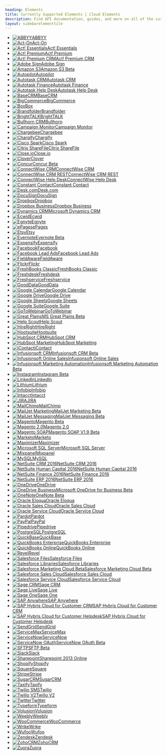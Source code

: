 ```yaml
---
heading: Elements
title: Currently Supported Elements | Cloud Elements
description: Find API documentation, guides, and more on all of the currently supported Elements.
layout: sidebarelementtile
---
```


* [![ABBYY](/assets/img/element-logos/abbyy.png)ABBYY](./elements/abbyy/)
* [![Act-On](/assets/img/element-logos/acton.png)Act-On](./elements/acton/)
* [![Act! Essentials](/assets/img/element-logos/actpremium.png)Act! Essentials](./elements/actessentials/)
* [![Act! Premium](/assets/img/element-logos/actpremium.png)Act! Premium](./elements/actpremium/)
* [![Act! Premium CRM](/assets/img/element-logos/actpremium.png)Act! Premium CRM](./elements/actpremiumcrm/)
* [![Adobe Sign](/assets/img/element-logos/adobesign.png)Adobe Sign](./elements/adobe-sign/)
* [![Amazon S3](/assets/img/element-logos/amazons3.png)Amazon S3 Beta](./elements/amazons3/)
* [![Autopilot](/assets/img/element-logos/autopilot.png)Autopilot](./elements/autopilot/)
* [![Autotask CRM](/assets/img/element-logos/autotask.png)Autotask CRM](./elements/autotask-crm/)
* [![Autotask Finance](/assets/img/element-logos/autotask.png)Autotask Finance](./elements/autotask-finance/)
* [![Autotask Help Desk](/assets/img/element-logos/autotask.png)Autotask Help Desk](./elements/autotask-helpdesk/)
* [![BaseCRM](/assets/img/element-logos/basecrm.png)BaseCRM](./elements/basecrm/)
* [![BigCommerce](/assets/img/element-logos/bigcommerce.png)BigCommerce](./elements/bigcommerce/)
* [![Box](/assets/img/element-logos/box.png)Box](./elements/box/)
* [![Brandfolder](/assets/img/element-logos/brandfolder.png)Brandfolder](./elements/brandfolder/)
* [![BrightTALK](/assets/img/element-logos/BrightTALK.png)BrightTALK](./elements/brighttalk)
* [![Bullhorn CRM](/assets/img/element-logos/bullhorn.png)Bullhorn](./elements/bullhorn/)
* [![Campaign Monitor](https://www.campaignmonitor.com/assets/brand/campaignmonitor.jpg)Campaign Monitor](./elements/campaignmonitor/)
* [![Chargebee](/assets/img/element-logos/chargebee.png)Chargebee](./elements/chargebee/)
* [![Chargify](/assets/img/element-logos/chargify.png)Chargify](./elements/chargify/)
* [![Cisco Spark](/assets/img/element-logos/ciscospark.png)Cisco Spark](./elements/cisco-spark/)
* [![Citrix ShareFile](/assets/img/element-logos/sharefile.png)Citrix ShareFile](./elements/sharefile/)
* [![Close.io](/assets/img/element-logos/closeio.png)Close.io](./elements/closeio/)
* [![Clover](https://my.cloudelements.io/assets/img/elements/clover.svg)Clover](./elements/clover/)
* [![Concur](http://assets.concur.com/logos/Concur_Logo_VT_Color_500px.png)Concur Beta](./elements/concur/)
* [![ConnectWise CRM](/assets/img/element-logos/connectwise.png)ConnectWise CRM](./elements/connectwise-crm/)
* [![ConnectWise CRM REST](/assets/img/element-logos/connectwise.png)ConnectWise CRM REST](./elements/connectwise-rest-crm/)
* [![ConnectWise Help Desk](/assets/img/element-logos/connectwise.png)ConnectWise Help Desk](./elements/connectwise-helpdesk/)
* [![Constant Contact](/assets/img/element-logos/provider_constantcontact.png)Constant Contact](./elements/constantcontact/)
* [![Desk.com](/assets/img/element-logos/desk.png)Desk.com](./elements/desk/)
* [![DocuSign](/assets/img/element-logos/docusign.png)DocuSign](./elements/docusign/)
* [![Dropbox](/assets/img/element-logos/dropbox.png)Dropbox](./elements/dropbox/)
* [![Dropbox Business](/assets/img/element-logos/dropbox.png)Dropbox Business](./elements/dropbox-business/)
* [![Dynamics CRM](/assets/img/element-logos/dynamicscrm.png)Microsoft Dynamics CRM](./elements/dynamicscrm/)
* [![Ecwid](/assets/img/element-logos/ecwid.png)Ecwid](./elements/ecwid/)
* [![Egnyte](/assets/img/element-logos/egnyte.png)Egnyte](./elements/egnyte/)
* [![ePages](/assets/img/element-logos/epages.png)ePages](./elements/epages/)
* [![Etsy](/assets/img/element-logos/etsy.png)Etsy](./elements/etsy/)
* [![Evernote](/assets/img/element-logos/evernote.png)Evernote Beta](./elements/evernote/)
* [![Expensify](/assets/img/element-logos/expensify.png)Expensify](./elements/expensify/)
* [![Facebook](/assets/img/element-logos/facebook.png)Facebook](./elements/facebook/)
* [![Facebook Lead Ads](/assets/img/element-logos/facebook.png)Facebook Lead Ads](./elements/facebookleadads/)
* [![FieldAware](/assets/img/element-logos/fieldaware.png)FieldAware](./elements/fieldaware/)
* [![Flickr](/assets/img/element-logos/flickr.png)Flickr](./elements/flickr/)
* [![FreshBooks Classic](/assets/img/element-logos/freshbooks.png)FreshBooks Classic](./elements/freshbooks/)
* [![Freshdesk](/assets/img/element-logos/freshdesk.png)Freshdesk](./elements/freshdesk/)
* [![Freshservice](/assets/img/element-logos/freshservice.png)Freshservice](./elements/freshservice/)
* [![GoodData](/assets/img/element-logos/gooddata.png)GoodData](./elements/gooddata/)
* [![Google Calendar](https://my.cloudelements.io/assets/img/elements/googlecalendar.svg)Google Calendar](./elements/google-calendar/)
* [![Google Drive](/assets/img/element-logos/googledrive.png)Google Drive](./elements/googledrive/)
* [![Google Sheets](/assets/img/element-logos/googlesheets.png)Google Sheets](./elements/googlesheets/)
* [![Google Suite](/assets/img/element-logos/lockup_gsuite.svg)Google Suite](./elements/google-suite/)
* [![GoToWebinar](/assets/img/element-logos/gotowebinar.png)GoToWebinar](./elements/gotowebinar/)
* [![Great Plains](/assets/img/element-logos/greatplains.png)MS Great Plains Beta](./elements/greatplains/)
* [![Help Scout](/assets/img/element-logos/helpscout.png)Help Scout](./elements/helpscout/)
* [![HireRight](/assets/img/element-logos/hireright.png)HireRight](./elements/hireright/)
* [![Hootsuite](/assets/img/element-logos/hootsuite.png)Hootsuite](./elements/hootsuite/)
* [![HubSpot CRM](/assets/img/element-logos/hubspot.png)HubSpot CRM](./elements/hubspot-crm/)
* [![HubSpot Marketing](/assets/img/element-logos/hubspot.png)HubSpot Marketing](./elements/hubspot/)
* [![iContact](/assets/img/element-logos/provider_icontact.png)iContact](./elements/icontact/)
* [![Infusionsoft CRM](https://my.cloudelements.io/assets/img/elements/infusionsoftcrm.svg)Infusionsoft CRM Beta](./elements/infusionsoft-crm/)
* [![Infusionsoft Online Sales](https://my.cloudelements.io/assets/img/elements/infusionsoftcrm.svg)Infusionsoft Online Sales](./elements/infusionsoft-ecommerce/)
* [![Infusionsoft Marketing Automation](https://my.cloudelements.io/assets/img/elements/infusionsoftcrm.svg)Infusionsoft Marketing Automation Beta](./elements/infusionsoft-marketing/)
* [![Instagram](/assets/img/element-logos/instagram.png)Instagram Beta](./elements/instagram/)
* [![LinkedIn](https://my.cloudelements.io/assets/img/elements/linkedin.svg)LinkedIn](./elements/linkedin/)
* [![Lithium](/assets/img/element-logos/lithium.png)Lithium](./elements/lithium/)
* [![Infobip](/assets/img/element-logos/infobip.png)Infobip](./elements/infobip/)
* [![Intacct](/assets/img/element-logos/intacct.png)Intacct](./elements/intacct/)
* [![JIRA](/assets/img/element-logos/jira.png)JIRA](./elements/jira/)
* [![MailChimp](/assets/img/element-logos/mailchimp.png)MailChimp](./elements/mailchimp/)
* [![MailJet Marketing](/assets/img/element-logos/mailjet.png)MailJet Marketing Beta](./elements/mailjet-marketing/)
* [![MailJet Messaging](/assets/img/element-logos/mailjet.png)MailJet Messaging Beta](./elements/mailjet-messaging/)
* [![Magento](/assets/img/element-logos/magento.png)Magento Beta](./elements/magento/)
* [![Magento 2.0](/assets/img/element-logos/magento.png)Magento 2.0](./elements/magentov2/)
* [![Magento SOAP](/assets/img/element-logos/magento.png)Magento SOAP V1.9 Beta](./elements/magento-soap/)
* [![Marketo](/assets/img/element-logos/marketo.png)Marketo](./elements/marketo/)
* [![Maximizer](https://my.cloudelements.io/assets/img/elements/maximizer.svg)Maximizer](./elements/maximizer/)
* [![Microsoft SQL Server](/assets/img/element-logos/sqlserver.png)Microsoft SQL Server](./elements/sqlserver/)
* [![Mixpanel](https://uxcam.com/images/mixpanel-logo.png)Mixpanel](./elements/mixpanel/)
* [![MySQL](/assets/img/element-logos/mysql.png)MySQL](./elements/mysql/)
* [![NetSuite CRM 2016](/assets/img/element-logos/netsuite.png)NetSuite CRM 2016](./elements/netsuite-2016-crm/)
* [![NetSuite Human Capital 2016](/assets/img/element-logos/netsuite.png)NetSuite Human Capital 2016](./elements/netsuite-2016-human-capital/)
* [![NetSuite Finance 2016](/assets/img/element-logos/netsuite.png)NetSuite Finance 2016](./elements/netsuite-2016-finance/)
* [![NetSuite ERP 2016](/assets/img/element-logos/netsuite.png)NetSuite ERP 2016](./elements/netsuite-2016-erp/)
* [![OneDrive](/assets/img/element-logos/onedrive.png)OneDrive](./elements/onedrive/)
* [![OneDrive Business](/assets/img/element-logos/onedrivebusiness.png)Microsoft OneDrive for Business Beta](./elements/onedrivebusiness/)
* [![OneNote](/assets/img/element-logos/onenote.png)OneNote Beta](./elements/onenote/)
* [![Oracle Eloqua](/assets/img/element-logos/eloqua.png)Oracle Eloqua](./elements/eloqua/)
* [![Oracle Sales Cloud](/assets/img/element-logos/oraclesalescloud.png)Oracle Sales Cloud](./elements/oraclesalescloud/)
* [![Oracle Service Cloud](/assets/img/element-logos/oracleservicecloud.png)Oracle Service Cloud](./elements/oracleservicecloud/)
* [![Pardot](/assets/img/element-logos/pardot.png)Pardot](./elements/pardot/)
* [![PayPal](/assets/img/element-logos/paypal.png)PayPal](./elements/paypal/)
* [![Pipedrive](/assets/img/element-logos/pipedrive.png)Pipedrive](./elements/pipedrive/)
* [![PostgreSQL](/assets/img/element-logos/postgresql.png)PostgreSQL](./elements/postgresql/)
* [![QuickBase](/assets/img/element-logos/quickbase.png)QuickBase](./elements/quickbase/)
* [![QuickBooks Enterprise](/assets/img/element-logos/quickbooksenterprise.png)QuickBooks Enterprise](./elements/quickbooksenterprise/)
* [![QuickBooks Online](/assets/img/element-logos/quickbooksonline.png)QuickBooks Online](./elements/quickbooksonline/)
* [![Revel](/assets/img/element-logos/revel.png)Revel](./elements/revel/)
* [![Salesforce Files](/assets/img/element-logos/salesforce.png)Salesforce Files](./elements/salesforce-files/)
* [![Salesforce Libraries](/assets/img/element-logos/salesforce.png)Salesforce Libraries](./elements/salesforce-libraries/)
* [![Salesforce Marketing Cloud Beta](/assets/img/element-logos/salesforce.png)Salesforce Marketing Cloud Beta](./elements/salesforce-marketing-cloud/)
* [![Salesforce Sales Cloud](/assets/img/element-logos/salesforce.png)Salesforce Sales Cloud](./elements/salesforce/)
* [![Salesforce Service Cloud](/assets/img/element-logos/salesforce.png)Salesforce Service Cloud](./elements/salesforce-service-cloud/)
* [![Sage CRM](/assets/img/element-logos/sagecrm.png)Sage CRM](./elements/sagecrm/)
* [![Sage Live](/assets/img/element-logos/sagelive.png)Sage Live](./elements/sagelive/)
* [![Sage One](http://www.merchantmaverick.com/wp-content/uploads/2015/09/sage-one-logo1.jpg)Sage One](./elements/sageone/)
* [![SAP Anywhere](/assets/img/element-logos/sapanywhere.png)SAP Anywhere](./elements/sapanywhere/)
* [![SAP Hybris Cloud for Customer CRM](/assets/img/element-logos/sapc4c.png)SAP Hybris Cloud for Customer CRM](./elements/sapc4c-crm/)
* [![SAP Hybris Cloud for Customer Helpdesk](/assets/img/element-logos/sapc4c.png)SAP Hybris Cloud for Customer Helpdesk](./elements/sapc4c-hd/)
* [![SendGrid](/assets/img/element-logos/sendgrid.png)SendGrid](./elements/sendgrid/)
* [![ServiceMax](/assets/img/element-logos/servicemax.png)ServiceMax](./elements/servicemax/)
* [![ServiceNow](/assets/img/element-logos/servicenow.png)ServiceNow](./elements/servicenow/)
* [![ServiceNow OAuth](/assets/img/element-logos/servicenow.png)ServiceNow OAuth Beta](./elements/servicenow-oauth/)
* [![SFTP](/assets/img/element-logos/sftp.png)SFTP Beta](./elements/sftp/)
* [![Slack](/assets/img/element-logos/slack.png)Slack](./elements/slack/)
* [![Sharepoint](/assets/img/element-logos/sharepoint.png)Sharepoint 2013 Online](./elements/sharepoint/)
* [![Shopify](/assets/img/element-logos/shopify.png)Shopify](./elements/shopify/)
* [![Square](/assets/img/element-logos/square.png)Square](./elements/square/)
* [![Stripe](/assets/img/element-logos/stripe.png)Stripe](./elements/stripe/)
* [![SugarCRM](/assets/img/element-logos/sugarcrm.png)SugarCRM](./elements/sugarcrm/)
* [![Taxify](/assets/img/element-logos/taxify.png)Taxify](./elements/taxify/)
* [![Twilio SMS](/assets/img/element-logos/twilio.png)Twilio](./elements/twilio/)
* [![Twilio V2](/assets/img/element-logos/twilio.png)Twilio V2](./elements/twilio-v2/)
* [![Twitter](/assets/img/element-logos/twitter.png)Twitter](./elements/twitter/)
* [![Typeform](/assets/img/element-logos/typeform.png)Typeform](./elements/typeform/)
* [![Volusion](/assets/img/element-logos/volusion.png)Volusion](./elements/volusion/)
* [![Weebly](/assets/img/element-logos/weebly.png)Weebly](./elements/weebly/)
* [![WooCommerce](/assets/img/element-logos/woocommerce.png)WooCommerce](./elements/woocommerce-rest/)
* [![Wrike](/assets/img/element-logos/wrike.png)Wrike](./elements/wrike/)
* [![Wufoo](/assets/img/element-logos/wufoo.png)Wufoo](./elements/wufoo/)
* [![Zendesk](/assets/img/element-logos/zendesk.png)Zendesk](./elements/zendesk/)
* [![ZohoCRM](/assets/img/element-logos/zohocrm.png)ZohoCRM](./elements/zohocrm/)
* [![Zuora](/assets/img/element-logos/zuora-logoblue.png)Zuora](./elements/zuora/)
